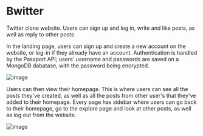 # Bwitter
Twitter clone website. Users can sign up and log in, write and like posts, as well as reply to other posts


In the landing page, users can sign up and create a new account on the website, or log-in if they already have an account.
Authentication is handled by the Passport API; users' username and passwords are saved on a MongoDB dabatase, with the password being encrypted.

![image](https://user-images.githubusercontent.com/36121052/183520171-f864a790-ca14-42a9-a53d-1eb38c533a21.png)

Users can then view their homepage. This is where users can see all the posts they've created, as well as all the posts from other user's that they've added to their homepage. Every page has sidebar where users can go back to their homepage, go to the explore page and look at other posts, as well as log out from the website.

![image](https://user-images.githubusercontent.com/36121052/183546158-24d7abda-1679-4b42-8035-50a9ca22516f.png)

